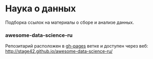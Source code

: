 # Наука о данных

Подборка ссылок на материалы о сборе и анализе данных.

### awesome-data-science-ru

Репозитарий расположен в [gh-pages](https://github.com/stage42/awesome-data-science-ru/tree/gh-pages) ветке и доступен через веб: http://stage42.github.io/awesome-data-science-ru/
